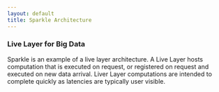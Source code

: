 ```yaml
---
layout: default
title: Sparkle Architecture
---
```


### Live Layer for Big Data
Sparkle is an example of a live layer architecture. 
A Live Layer hosts computation that is executed on request, or registered on request and executed on new data arrival.
Liver Layer computations are intended to complete quickly as latencies are typically user visible.

